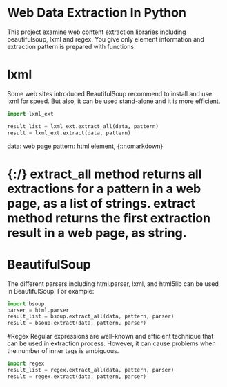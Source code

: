 # Web Data Extraction In Python
This project examine web content extraction libraries including beautifulsoup, lxml and regex. You give only element information and extraction pattern is prepared with functions. 

# lxml
Some web sites introduced BeautifulSoup recommend to install and use lxml for speed. But also, it can be used stand-alone and it is more efficient.
```python
import lxml_ext

result_list = lxml_ext.extract_all(data, pattern)
result = lxml_ext.extract(data, pattern)
```
data: web page
pattern: html element, {::nomarkdown}<h1 class="test">{:/}
extract_all method returns all extractions for a pattern in a web page, as a list of strings. extract method returns the first extraction result in a web page, as string.

# BeautifulSoup
The different parsers including html.parser, lxml, and html5lib can be used in BeautifulSoup. For example:

```python
import bsoup
parser = html.parser
result_list = bsoup.extract_all(data, pattern, parser)
result = bsoup.extract(data, pattern, parser)
```

#Regex
Regular expressions are well-known and efficient technique that can be used in extraction process. However, it can cause problems when the number of inner tags is ambiguous.
```python
import regex
result_list = regex.extract_all(data, pattern, parser)
result = regex.extract(data, pattern, parser)
```

